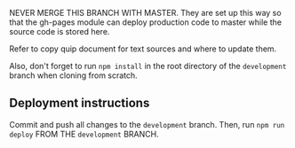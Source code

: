 NEVER MERGE THIS BRANCH WITH MASTER. They are set up this way so that the gh-pages module can deploy production code to master while the source code is stored here. 

Refer to copy quip document for text sources and where to update them. 

Also, don't forget to run `npm install` in the root directory of the `development` branch when cloning from scratch. 

## Deployment instructions

Commit and push all changes to the `development` branch. Then, run `npm run deploy` FROM THE `development` BRANCH. 
